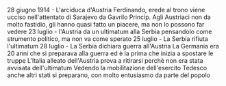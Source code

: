 28 giugno 1914 - L'arciduca d'Austria Ferdinando, erede al trono viene ucciso nell'attentato di Sarajevo da Gavrilo Princip. Agli Austriaci non da molto fastidio, gli hanno quasi fatto un piacere, ma non lo possono far vedere
23 luglio - l'Austria da un ultimatum alla Serbia pensandolo come strumento politico, ma non va come sperato
25 luglio - La Serbia rifiuta l'ultimatum
28 luglio - La Serbia dichiara guerra all'Austria
La Germania era 20 anni che si preparava alla guerra ed è la prima che inizia a spostare le truppe
L'Italia alleato dell'Austria prova a ritirarsi perchè non era stata avvisata dell'ultimatum
Vedendo la mobilitazione dell'esercito Tedesco anche altri stati si preparano, con molto entusiasmo da parte del popolo